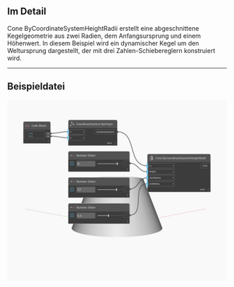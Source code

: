 ## Im Detail
Cone ByCoordinateSystemHeightRadii erstellt eine abgeschnittene Kegelgeometrie aus zwei Radien, dem Anfangsursprung und einem Höhenwert. In diesem Beispiel wird ein dynamischer Kegel um den Weltursprung dargestellt, der mit drei Zahlen-Schiebereglern konstruiert wird.
___
## Beispieldatei

![ByCoordinateSystemHeightRadii](./Autodesk.DesignScript.Geometry.Cone.ByCoordinateSystemHeightRadii_img.jpg)

